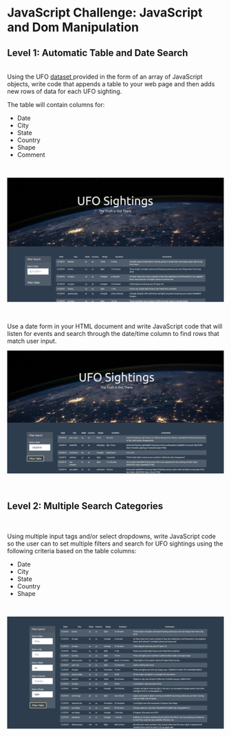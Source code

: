 # **JavaScript Challenge: JavaScript and Dom Manipulation**

## **Level 1: Automatic Table and Date Search**
<br>
Using the UFO <a href="UFO-level-1/static/js/data.js"> dataset </a> provided in the form of an array of JavaScript objects, write code that appends a table to your web page and then adds new rows of data for each UFO sighting.

<br>

The table will contain columns for:
 * Date
 * City
 * State
 * Country
 * Shape
 * Comment 

<br>

 ![](UFO-level-1/images/homepage.png)
 
 <br>


Use a date form in your HTML document and write JavaScript code that will listen for events and search through the date/time column to find rows that match user input.

 ![](UFO-level-1/images/filtered_date.png)
 
 <br>

 ## **Level 2: Multiple Search Categories**
 <br>

Using multiple input tags and/or select dropdowns, write JavaScript code so the user can to set multiple filters and search for UFO sightings using the following criteria based on the table columns:
 * Date
 * City
 * State
 * Country
 * Shape

<br>

![](UFO-level-2/static/images/second.png)








